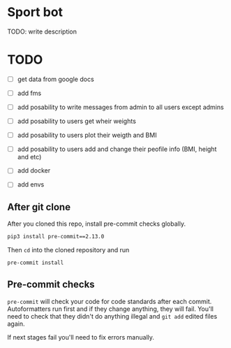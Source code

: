 # Sport bot

TODO: write description

# TODO

- [ ] get data from google docs
- [ ] add fms
- [ ] add posability to write messages from admin to all users except admins
- [ ] add posability to users get wheir weights
- [ ] add posability to users plot their weigth and BMI
- [ ] add posability to users add and change their peofile info (BMI, height and etc)
- [ ] add docker
- [ ] add envs


## After git clone
After you cloned this repo, install pre-commit checks globally.
```bash
pip3 install pre-commit==2.13.0
```
Then `cd` into the cloned repository and run
```bash
pre-commit install
```

## Pre-commit checks

`pre-commit` will check your code for code standards after each commit.
Autoformatters run first and if they change anything, they will fail.
You'll need to check that they didn't do anything illegal and `git add` edited files again.

If next stages fail you'll need to fix errors manually.
